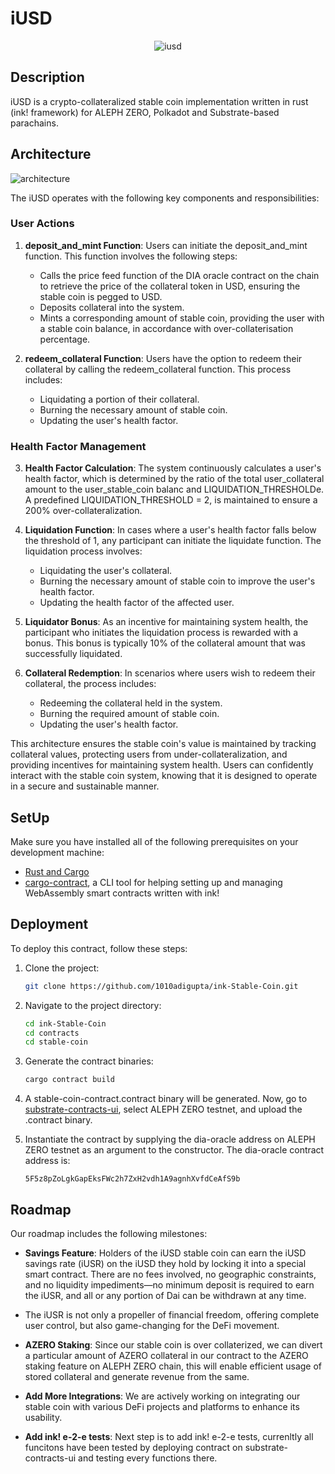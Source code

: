 # iUSD

  <div align="center"">
    <img src="https://github.com/1010adigupta/ink-Stable-Coin/assets/121158631/773705e3-96c5-485e-b2e9-5634795940c1" alt="iusd">
  </div>
  


## Description

iUSD is a crypto-collateralized stable coin implementation written in rust (ink! framework) for ALEPH ZERO, Polkadot and Substrate-based parachains.

## Architecture

![architecture](https://github.com/1010adigupta/ink-Stable-Coin/assets/121158631/2d66d4b3-4f86-43aa-8177-af10ccbb445d)

The iUSD operates with the following key components and responsibilities:

### User Actions

1. **deposit_and_mint Function**: Users can initiate the deposit_and_mint function. This function involves the following steps:
   - Calls the price feed function of the DIA oracle contract on the chain to retrieve the price of the collateral token in USD, ensuring the stable coin is pegged to USD.
   - Deposits collateral into the system.
   - Mints a corresponding amount of stable coin, providing the user with a stable coin balance, in accordance with over-collaterisation percentage.

2. **redeem_collateral Function**: Users have the option to redeem their collateral by calling the redeem_collateral function. This process includes:
   - Liquidating a portion of their collateral.
   - Burning the necessary amount of stable coin.
   - Updating the user's health factor.

### Health Factor Management

3. **Health Factor Calculation**: The system continuously calculates a user's health factor, which is determined by the ratio of the total user_collateral amount to the user_stable_coin balanc and LIQUIDATION_THRESHOLDe. A predefined LIQUIDATION_THRESHOLD = 2, is maintained to ensure a 200% over-collateralization.

4. **Liquidation Function**: In cases where a user's health factor falls below the threshold of 1, any participant can initiate the liquidate function. The liquidation process involves:
   - Liquidating the user's collateral.
   - Burning the necessary amount of stable coin to improve the user's health factor.
   - Updating the health factor of the affected user.

5. **Liquidator Bonus**: As an incentive for maintaining system health, the participant who initiates the liquidation process is rewarded with a bonus. This bonus is typically 10% of the collateral amount that was successfully liquidated.

6. **Collateral Redemption**: In scenarios where users wish to redeem their collateral, the process includes:
   - Redeeming the collateral held in the system.
   - Burning the required amount of stable coin.
   - Updating the user's health factor.

This architecture ensures the stable coin's value is maintained by tracking collateral values, protecting users from under-collateralization, and providing incentives for maintaining system health. Users can confidently interact with the stable coin system, knowing that it is designed to operate in a secure and sustainable manner.

## SetUp

Make sure you have installed all of the following prerequisites on your development machine:
- [Rust and Cargo](https://doc.rust-lang.org/cargo/getting-started/installation.html)
- [cargo-contract](https://github.com/paritytech/cargo-contract#installation), a CLI tool for helping setting up and managing WebAssembly smart contracts written with ink!

## Deployment

To deploy this contract, follow these steps:

1. Clone the project:

   ```bash
   git clone https://github.com/1010adigupta/ink-Stable-Coin.git
   ```

2. Navigate to the project directory:

   ```bash
   cd ink-Stable-Coin
   cd contracts
   cd stable-coin
   ```

3. Generate the contract binaries:

   ```bash
   cargo contract build
   ```

4. A stable-coin-contract.contract binary will be generated. Now, go to [substrate-contracts-ui](https://contracts-ui.substrate.io/), select ALEPH ZERO testnet, and upload the .contract binary.

5. Instantiate the contract by supplying the dia-oracle address on ALEPH ZERO testnet as an argument to the constructor. The dia-oracle contract address is:

   ```
   5F5z8pZoLgkGapEksFWc2h7ZxH2vdh1A9agnhXvfdCeAfS9b
   ```

## Roadmap

Our roadmap includes the following milestones:

- **Savings Feature**: Holders of the iUSD stable coin can earn the iUSD savings rate (iUSR) on the iUSD they hold by locking it into a special smart contract. There are no fees involved, no geographic constraints, and no liquidity impediments—no minimum deposit is required to earn the iUSR, and all or any portion of Dai can be withdrawn at any time.

- The iUSR is not only a propeller of financial freedom, offering complete user control, but also game-changing for the DeFi movement.

- **AZERO Staking**: Since our stable coin is over collaterized, we can divert a particular amount of AZERO collateral in our contract to the AZERO staking feature on ALEPH ZERO chain, this will enable efficient usage of stored collateral and generate revenue from the same.

- **Add More Integrations**: We are actively working on integrating our stable coin with various DeFi projects and platforms to enhance its usability.
- **Add ink! e-2-e tests**: Next step is to add ink! e-2-e tests, currenltly all funcitons have been tested by deploying contract on substrate-contracts-ui and testing every functions there.
